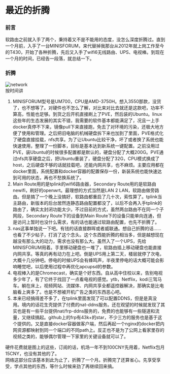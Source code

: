 # 最近的折腾

### 前言
软路由之前就入手了两个，秉持着又不是不能用的态度，没怎么深度折腾过。直到一个月前，入手了一台MINISFORUM，来代替掉我那台从2012年就上岗工作至今的T430，开始了各种折腾，先后又入手了wifi6无线路由、UPS、电视棒。到现在一个月的时间，已经告一段落，就总结一下。

### 折腾
![network](https://demondevilhades.github.io/blog/2021/03/networking/network_2021-03.jpg "有图有真相")  
按时间讲  
 1. MINISFORUM型号是UM700，CPU是AMD-3750H。想入3550那款，没货了，也不想等了。对硬件也不怎么了解，对比来对比去就还是这款吧，功率不算高，性能也足够。到货之后开机直接刷上了PVE，然后装的Ubuntu。linux这些年的生态发展的其实不错，我需要的软件基本都能满足了，况且一上手docker真停不下来，镜像pull下来直接跑，免去了对环境的污染，还极大地方便了使用和管理。之后把旧电脑的机械硬盘拆下来也加到了里面，PVE格式化了硬盘直接挂载，nfs共享。为了让Ubuntu比较干净，坏了或者换了系统也能快速使用，整理了一份脚本，目标是基本达到新系统一键配置。之前没用过PVE，装Ubuntu的时候很多配置都是默认的，硬盘分配了大概200G。PVE通过nfs共享硬盘之后，把Ubuntu重装了，硬盘分配了32G，CPU模式换成了host，之后硬盘不够的话就挂载吧，还能内网共享，也不麻烦。主要应用都在docker里面，系统配置和docker容器的配置保存一份，新装系统也能快速达到可用的状态，再也不愁换系统了。
 2. Main Route用的是tplink的wifi6路由器，Secondary Route用的是软路由newifi，刷好的openwrt。最理想的方式当然是LAN 2 LAN，软路由做旁路由。但是搞了一个晚上没搞好，软路由都重启了几十次，索性算了。tplink当主路由，新版本的后台居然连静态路由配置都没了，以后不会再入手tplink的路由了，确实太封闭功能太少。不过目前的方式，虽然两台路由不在同一个子网段，Secondary Route下的设备到Main Route下的设备只能单向连通，但是访问上暂时也没什么需求，有的话也能通过软路由配置，也先不折腾了。
 3. nas这事单独说一下吧。有钱的话直接群晖或者威联通。想自己折腾的话……也看了不少帖子，打消了这个念头。这个东西能折腾的相当多，但是越想现在越没有那么大的动力，需求也没有那么大。虽然入了一个UPS，先给MINISFORUM用着。手里移动硬盘也一堆了，软路由插上移动硬盘也能直接内网共享。等真的再有动力在上吧。倒是UPS用上第二天，楼层就停了次电，大概十几分钟吧。停电的时候UPS会有蜂鸣声，半夜里停电的话大概可能会影响睡觉吧，以后使用过程中再优化apcupsd的参数。
 4. 电视棒入的是Chromecast，确实是个好东西。自从高中住校以来，告别电视多少年了，有了它终于找回了一点看电视的感觉。ytb，Netflix，kodi三驾马车。躺在床上，视频网站、流媒体、内网共享全都遥控器解决，那确实是比电脑看上爽多了。也是不想被开机广告之类的东西恶心吧。
 5. 本来已经搞得差不多了，在tplink里面发现了可以配置DDNS，但是是真没用。境内的话花生壳提供了付费的nat-ddns服务。还在观望的时候就发现了其实也是有一些平台提供nat/frp-ddns服务的，免费的也能够有一些隧道和流量，又继续搞起。github上的frp有43k+的star，不少三方的服务也是基于这个提供的。又是直接docker容器做客户端，然后再起一个nginx的docker把内网资源都映射到同一个端口的不同path上。反正也不是为了公网上看家里存的视频之类的，能够偶尔管理一下家里的关键设备就可以了。
 
硬件花费就是图上的这些，订阅的话，机场一年不到100CNY先用着，Netflix包月15CNY，也没有其他的了。  
网络这部分应该基本到此为止了，折腾了一个月。折腾完了还算省心。先享受享受，学点其他的东西，等什么时候来劲了再继续回来搞。  
